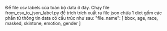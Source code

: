Để file csv labels của toàn bộ data ở đây.
Chạy file from_csv_to_json_label.py để trích trích xuất ra file json chứa 1 dict gồm các phần tử thông tin data có cấu trúc như sau:
    "file_name": [
        bbox,
        age,
        race,
        masked,
        skintone,
        emotion,
        gender
    ]